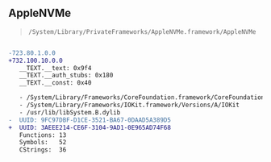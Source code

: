 ## AppleNVMe

> `/System/Library/PrivateFrameworks/AppleNVMe.framework/AppleNVMe`

```diff

-723.80.1.0.0
+732.100.10.0.0
   __TEXT.__text: 0x9f4
   __TEXT.__auth_stubs: 0x180
   __TEXT.__const: 0x40

   - /System/Library/Frameworks/CoreFoundation.framework/CoreFoundation
   - /System/Library/Frameworks/IOKit.framework/Versions/A/IOKit
   - /usr/lib/libSystem.B.dylib
-  UUID: 9FC97DBF-D1CE-3521-BA67-0DAAD5A389D5
+  UUID: 3AEEE214-CE6F-3104-9AD1-0E965AD74F68
   Functions: 13
   Symbols:   52
   CStrings:  36

```
